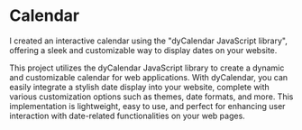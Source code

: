 # Calendar
I created an interactive calendar using the "dyCalendar JavaScript library", offering a sleek and customizable way to display dates on your website.

This project utilizes the dyCalendar JavaScript library to create a dynamic and customizable calendar for web applications. With dyCalendar, you can easily integrate a stylish date display into your website, complete with various customization options such as themes, date formats, and more. This implementation is lightweight, easy to use, and perfect for enhancing user interaction with date-related functionalities on your web pages.
